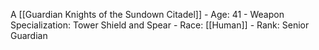 A [[Guardian Knights of the Sundown Citadel]]
    - Age: 41
    - Weapon Specialization: Tower Shield and Spear
    - Race: [[Human]]
    - Rank: Senior Guardian